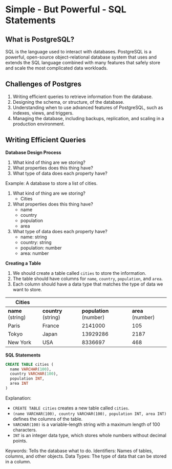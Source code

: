 # Simple - But Powerful - SQL Statements

## What is PostgreSQL?

SQL is the language used to interact with databases. PostgreSQL is a powerful, open-source object-relational database system that uses and extends the SQL language combined with many features that safely store and scale the most complicated data workloads.

## Challenges of Postgres

1. Writing efficient queries to retrieve information from the database.
2. Designing the schema, or structure, of the database.
3. Understanding when to use advanced features of PostgreSQL, such as indexes, views, and triggers.
4. Managing the database, including backups, replication, and scaling in a production environment.

## Writing Efficient Queries

**Database Design Process**

1. What kind of thing are we storing?
2. What properties does this thing have?
3. What type of data does each property have?

Example: A database to store a list of cities.

1. What kind of thing are we storing?
   - Cities
2. What properties does this thing have?
   - name
   - country
   - population
   - area
3. What type of data does each property have?
   - name: string
   - country: string
   - population: number
   - area: number

**Creating a Table**

1. We should create a table called `cities` to store the information.
2. The table should have columns for `name`, `country`, `population`, and `area`.
3. Each column should have a data type that matches the type of data we want to store.

| Cities            |                      |                         |                   |
| ----------------- | -------------------- | ----------------------- | ----------------- |
| **name** (string) | **country** (string) | **population** (number) | **area** (number) |
| Paris             | France               | 2141000                 | 105               |
| Tokyo             | Japan                | 13929286                | 2187              |
| New York          | USA                  | 8336697                 | 468               |

**SQL Statements**

```sql
CREATE TABLE cities (
  name VARCHAR(100),
  country VARCHAR(100),
  population INT,
  area INT
)
```

Explanation:

- `CREATE TABLE cities` creates a new table called `cities`.
- `(name VARCHAR(100), country VARCHAR(100), population INT, area INT)` defines the columns of the table.
- `VARCHAR(100)` is a variable-length string with a maximum length of 100 characters.
- `INT` is an integer data type, which stores whole numbers without decimal points.

Keywords: Tells the database what to do.
Identifiers: Names of tables, columns, and other objects.
Data Types: The type of data that can be stored in a column.
